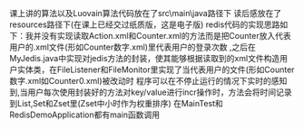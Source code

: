 课上讲的算法以及Luovain算法代码放在了src\main\java路径下
读后感放在了resources路径下(在课上已经交过纸质版，这是电子版)
redis代码的实现思路如下：我并没有实现读取Action.xml和Counter.xml的方法而是把Counter放入代表用户的.xml文件(形如Counter数字.xml)里代表用户的登录次数
,之后在MyJedis.java中实现对jedis方法的封装，使其能够根据读取到的xml文件构造用户实体类，在FileListener和FileMonitor里实现了当代表用户的文件(形如Counter数字.xml如Counter0.xml)被改动时
程序可以在不停止运行的情况下实时的感知到,当用户每次使用封装好的方法对key/value进行incr操作时，方法会将时间记录到List,Set和Zset里(Zset中小时作为权重排序)
在MainTest和RedisDemoApplication都有main函数调用
